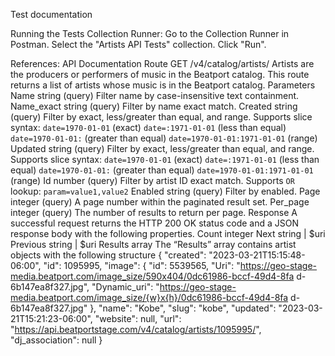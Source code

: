 Test documentation


Running the Tests
Collection Runner:
Go to the Collection Runner in Postman.
Select the "Artists API Tests" collection.
Click "Run".



References: API Documentation
Route GET /v4/catalog/artists/
Artists are the producers or performers of music in the Beatport catalog. This route returns a list
of artists whose music is in the Beatport catalog.
Parameters
Name string (query)
Filter name by case-insensitive text containment.
Name_exact string (query)
Filter by name exact match.
Created string (query)
Filter by exact, less/greater than equal, and range. Supports slice syntax: `date=1970-01-01` (exact)
`date=:1971-01-01` (less than equal) `date=1970-01-01:` (greater than equal)
`date=1970-01-01:1971-01-01` (range)
Updated string (query)
Filter by exact, less/greater than equal, and range. Supports slice syntax: `date=1970-01-01` (exact)
`date=:1971-01-01` (less than equal) `date=1970-01-01:` (greater than equal)
`date=1970-01-01:1971-01-01` (range)
Id number (query)
Filter by artist ID exact match. Supports `OR` lookup: `param=value1,value2`
Enabled string (query)
Filter by enabled.
Page integer (query)
A page number within the paginated result set.
Per_page integer (query)
The number of results to return per page.
Response
A successful request returns the HTTP 200 OK status code and a JSON response body with the
following properties.
Count integer
Next string | $uri
Previous string | $uri
Results array
The “Results” array contains artist objects with the following structure
{
"created": "2023-03-21T15:15:48-06:00",
"id": 1095995,
"image": {
"id": 5539565,
"Uri":
"https://geo-stage-media.beatport.com/image_size/590x404/0dc61986-bccf-49d4-8fa
d-6b147ea8f327.jpg",
"Dynamic_uri":
"https://geo-stage-media.beatport.com/image_size/{w}x{h}/0dc61986-bccf-49d4-8fa
d-6b147ea8f327.jpg"
},
"name": "Kobe",
"slug": "kobe",
"updated": "2023-03-21T15:21:23-06:00",
"website": null,
"url": "https://api.beatportstage.com/v4/catalog/artists/1095995/",
"dj_association": null
}
